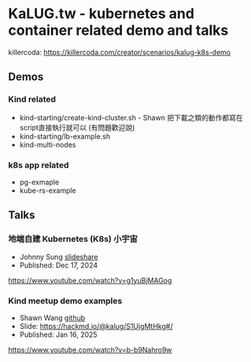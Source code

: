 # KaLUG.tw - kubernetes and container related demo and talks

killercoda: https://killercoda.com/creator/scenarios/kalug-k8s-demo

## Demos


### Kind related

- kind-starting/create-kind-cluster.sh - Shawn 把下載之類的動作都寫在 script直接執行就可以 (有問題歡迎說)
- kind-starting/lb-example.sh
- kind-multi-nodes

### k8s app related

- pg-exmaple
- kube-rs-example


## Talks
### 地端自建 Kubernetes (K8s) 小宇宙

* Johnny Sung [slideshare](https://www.slideshare.net/j796160836)
* Published: Dec 17, 2024

https://www.youtube.com/watch?v=g1yuBjMAGog

### Kind meetup demo examples

* Shawn Wang [github](https://github.com/shawn111)
* Slide: https://hackmd.io/@kalug/S1UjgMtHkg#/
* Published: Jan 16, 2025

https://www.youtube.com/watch?v=b-b9Nahro9w
